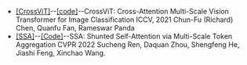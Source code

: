 * [[CrossViT]](https://arxiv.org/abs/2103.14899)--[[code]](https://github.com/IBM/CrossViT)--CrossViT: Cross-Attention Multi-Scale Vision Transformer for Image Classification ICCV, 2021 Chun-Fu (Richard) Chen, Quanfu Fan, Rameswar Panda
* [[SSA]](https://openaccess.thecvf.com/content/CVPR2022/papers/Ren_Shunted_Self-Attention_via_Multi-Scale_Token_Aggregation_CVPR_2022_paper.pdf)--[[Code]](https://github.com/OliverRensu/Shunted-Transformer)--SSA: Shunted Self-Attention via Multi-Scale Token Aggregation CVPR 2022 Sucheng Ren, Daquan Zhou, Shengfeng He, Jiashi Feng, Xinchao Wang.
